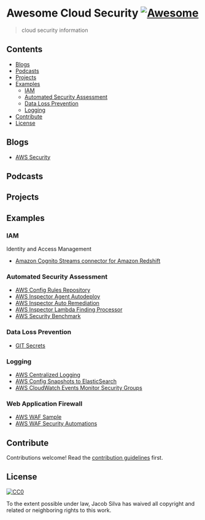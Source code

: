 # Awesome Cloud Security [![Awesome](https://cdn.rawgit.com/sindresorhus/awesome/d7305f38d29fed78fa85652e3a63e154dd8e8829/media/badge.svg)](https://github.com/sindresorhus/awesome)

> cloud security information


## Contents

* [Blogs](#blogs)
* [Podcasts](#podcasts)
* [Projects](#projects)
* [Examples](#examples)
  * [IAM](#iam)
  * [Automated Security Assessment](#automated-security-assessment)
  * [Data Loss Prevention](#data-loss-prevention)
  * [Logging](#logging)
* [Contribute](#contribute)
* [License](#license)

## Blogs

* [AWS Security](https://aws.amazon.com/blogs/security/)

## Podcasts

## Projects

## Examples

### IAM

Identity and Access Management

* [Amazon Cognito Streams connector for Amazon Redshift](https://github.com/awslabs/amazon-cognito-streams-sample)


### Automated Security Assessment

* [AWS Config Rules Repository](https://github.com/awslabs/aws-config-rules)
* [AWS Inspector Agent Autodeploy](https://github.com/awslabs/amazon-inspector-agent-autodeploy)
* [AWS Inspector Auto Remediation](https://github.com/awslabs/amazon-inspector-auto-remediate)
* [AWS Inspector Lambda Finding Processor](https://github.com/awslabs/amazon-inspector-finding-forwarder)
* [AWS Security Benchmark](https://github.com/awslabs/aws-security-benchmark)

### Data Loss Prevention

* [GIT Secrets](https://github.com/awslabs/git-secrets)

### Logging

* [AWS Centralized Logging](https://github.com/awslabs/aws-centralized-logging)
* [AWS Config Snapshots to ElasticSearch](https://github.com/awslabs/aws-config-to-elasticsearch)
* [AWS CloudWatch Events Monitor Security Groups](https://github.com/awslabs/cwe-monitor-secgrp)


### Web Application Firewall

* [AWS WAF Sample](https://github.com/awslabs/aws-waf-sample)
* [AWS WAF Security Automations](https://github.com/awslabs/aws-waf-security-automations)


## Contribute

Contributions welcome! Read the [contribution guidelines](contributing.md) first.


## License

[![CC0](http://mirrors.creativecommons.org/presskit/buttons/88x31/svg/cc-zero.svg)](http://creativecommons.org/publicdomain/zero/1.0)

To the extent possible under law, Jacob Silva has waived all copyright and
related or neighboring rights to this work.

